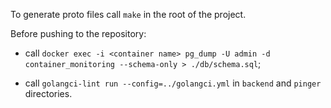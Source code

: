 To generate proto files call `make` in the root of the project.

Before pushing to the repository:

- call `docker exec -i <container name> pg_dump -U admin -d container_monitoring --schema-only > ./db/schema.sql`;

- call `golangci-lint run --config=../golangci.yml` in `backend` and `pinger` directories.